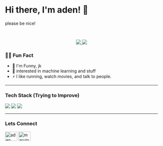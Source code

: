 # Hi there, I'm aden! 👋
please be nice!

<br>

<p align="center">
  <a href="https://github.com/anuraghazra/github-readme-stats">
    <img src="https://github-readme-stats.vercel.app/api?username=adenyuy&show_icons=true&theme=tokyonight&hide_border=true&count_private=true" />
  </a>
  <a href="https://github.com/anuraghazra/github-readme-stats">
    <img src="https://github-readme-stats.vercel.app/api/top-langs/?username=adenyuy&layout=compact&theme=tokyonight&hide_border=true" />
  </a>
</p>

### 👨‍💻 Fun Fact
- 🔭 I'm Funny, jk
- 🌱 interested in machine learning and stuff
- ⚡ I like running, watch movies, and talk to people.
  
---

### Tech Stack (Trying to Improve)
<p align="left">
  <a href="https://www.python.org" target="_blank"><img src="https://img.shields.io/badge/Python-3776AB?style=for-the-badge&logo=python&logoColor=white" /></a>
  <a href="https://huggingface.co/" target="_blank"><img src="https://img.shields.io/badge/Hugging%20Face-FFD21E?style=for-the-badge&logo=hugging-face&logoColor=black" /></a>
  <a href="https://git-scm.com/" target="_blank"><img src="https://img.shields.io/badge/Git-F05032?style=for-the-badge&logo=git&logoColor=white" /></a>
</p>

---

### Lets Connect
<p align="left">
  <a href="https://linkedin.com/in/marvinugraha" target="blank"><img align="center" src="https://raw.githubusercontent.com/rahuldkjain/github-profile-readme-generator/master/src/images/icons/Social/linked-in-alt.svg" alt="aden" height="30" width="40" /></a>
  <a href="https://instagram.com/marvinugraha" target="blank"><img align="center" src="https://raw.githubusercontent.com/rahuldkjain/github-profile-readme-generator/master/src/images/icons/Social/instagram.svg" alt="marvin" height="30" width="40" /></a>
</p>
